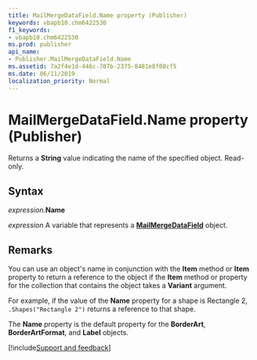 ```yaml
---
title: MailMergeDataField.Name property (Publisher)
keywords: vbapb10.chm6422530
f1_keywords:
- vbapb10.chm6422530
ms.prod: publisher
api_name:
- Publisher.MailMergeDataField.Name
ms.assetid: 7a2f4e1d-446c-707b-2375-8481e8f08cf5
ms.date: 06/11/2019
localization_priority: Normal
---
```



# MailMergeDataField.Name property (Publisher)

Returns a **String** value indicating the name of the specified object. Read-only.


## Syntax

_expression_.**Name**

_expression_ A variable that represents a **[MailMergeDataField](Publisher.MailMergeDataField.md)** object.


## Remarks

You can use an object's name in conjunction with the **Item** method or **Item** property to return a reference to the object if the **Item** method or property for the collection that contains the object takes a **Variant** argument. 

For example, if the value of the **Name** property for a shape is Rectangle 2, `.Shapes("Rectangle 2")` returns a reference to that shape.

The **Name** property is the default property for the **BorderArt**, **BorderArtFormat**, and **Label** objects.

[!include[Support and feedback](~/includes/feedback-boilerplate.md)]